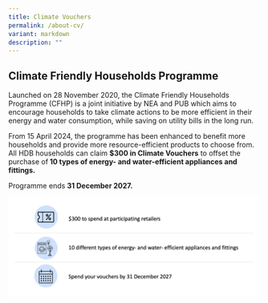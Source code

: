 ```yaml
---
title: Climate Vouchers
permalink: /about-cv/
variant: markdown
description: ""
---
```

<h2><strong> Climate Friendly Households Programme</strong></h2>
<p>Launched on 28 November 2020, the Climate Friendly Households Programme
(CFHP) is a joint initiative by NEA and PUB which aims to encourage households
to take climate actions to be more efficient in their energy and water
consumption, while saving on utility bills in the long run.</p>
<p>From 15 April 2024, the programme has been enhanced to benefit more households and provide
more resource-efficient products to choose from. All
HDB households can claim <strong>$300 in Climate Vouchers</strong> to offset
the purchase of<strong> 10 types of energy- and water-efficient appliances and fittings.</strong>
</p>
<p>Programme ends <strong>31 December 2027.</strong>
</p>
<p></p>
<p></p>

![](/images/Screenshot_2024_03_31_at_2_30_56_PM.png)